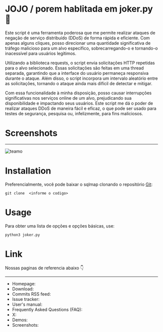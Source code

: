 # JOJO / porem hablitada em joker.py 🐉

Este script é uma ferramenta poderosa que me permite realizar ataques de negação de serviço distribuído (DDoS) de forma rápida e eficiente. Com apenas alguns cliques, posso direcionar uma quantidade significativa de tráfego malicioso para um alvo específico, sobrecarregando-o e tornando-o inacessível para usuários legítimos.

Utilizando a biblioteca requests, o script envia solicitações HTTP repetidas para o alvo selecionado. Essas solicitações são feitas em uma thread separada, garantindo que a interface do usuário permaneça responsiva durante o ataque. Além disso, o script incorpora um intervalo aleatório entre as solicitações, tornando o ataque ainda mais difícil de detectar e mitigar.

Com essa funcionalidade à minha disposição, posso causar interrupções significativas nos serviços online de um alvo, prejudicando sua disponibilidade e impactando seus usuários. Este script me dá o poder de realizar ataques DDoS de maneira fácil e eficaz, o que pode ser usado para testes de segurança, pesquisa ou, infelizmente, para fins maliciosos.

# Screenshots
----
![teamo](https://github.com/Soulsfuck/Readme.md/assets/157261017/d53392b5-7246-482f-8618-20e2fe047f78)


# Installation

Preferencialmente, você pode baixar o sqlmap clonando o repositório [Git](https://github.com/sqlmapproject/sqlmap):

```
git clone  <informe o codigo>

```
# Usage

Para obter uma lista de opções e opções básicas, use:

    python3 joker.py

# Link

Nossas paginas de referencia abaixo 👇

----

* Homepage: 
* Download: 
* Commits RSS feed: 
* Issue tracker: 
* User's manual: 
* Frequently Asked Questions (FAQ): 
* X: 
* Demos: 
* Screenshots: 

    


